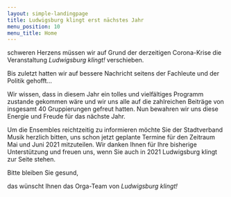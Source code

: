 ```yaml
---
layout: simple-landingpage
title: Ludwigsburg klingt erst nächstes Jahr
menu_position: 10
menu_title: Home
---
```

schweren Herzens müssen wir auf Grund der derzeitigen Corona-Krise die Veranstaltung
_Ludwigsburg klingt!_ verschieben. 

Bis zuletzt hatten wir auf bessere Nachricht seitens der Fachleute und der Politik 
gehofft... 

Wir wissen, dass in diesem Jahr ein tolles und vielfältiges Programm zustande
gekommen wäre und wir uns alle auf die zahlreichen Beiträge von insgesamt 40
Gruppierungen gefreut hatten. Nun bewahren wir uns diese Energie und Freude für
das nächste Jahr.

Um die Ensembles reichtzeitig zu informieren möchte Sie der Stadtverband Musik 
herzlich bitten, uns schon jetzt geplante Termine für den Zeitraum Mai und Juni
2021 mitzuteilen. Wir danken Ihnen für Ihre bisherige Unterstützung und freuen uns,
wenn Sie auch in 2021 Ludwigsburg klingt zur Seite stehen. 

Bitte bleiben Sie gesund,

das wünscht Ihnen das Orga-Team von _Ludwigsburg klingt!_






